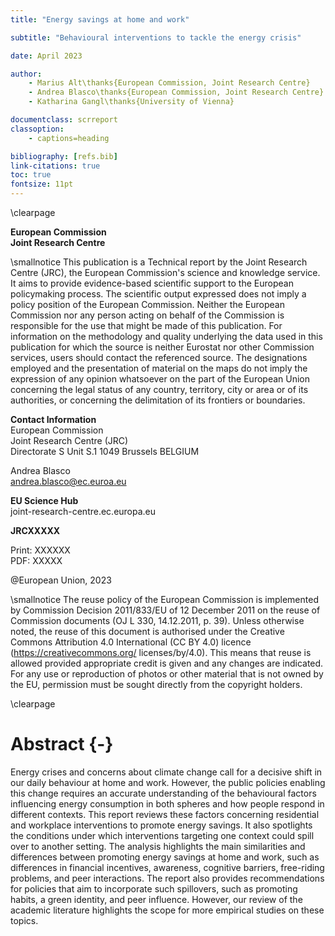 ```yaml
---
title: "Energy savings at home and work"

subtitle: "Behavioural interventions to tackle the energy crisis"

date: April 2023

author: 
    - Marius Alt\thanks{European Commission, Joint Research Centre}
    - Andrea Blasco\thanks{European Commission, Joint Research Centre}
    - Katharina Gangl\thanks{University of Vienna}

documentclass: scrreport
classoption:
    - captions=heading

bibliography: [refs.bib]
link-citations: true
toc: true
fontsize: 11pt
---
```


\clearpage

**European Commission**  
**Joint Research Centre**  


\smallnotice This publication is a Technical report by the Joint Research Centre (JRC), the European Commission's science and knowledge service. It aims to provide evidence-based scientific support to the European policymaking process. The scientific output expressed does not imply a policy position of the European Commission. Neither the European Commission nor any person acting on behalf of the Commission is responsible for the use that might be made of this publication. For information on the methodology and quality underlying the data used  in this publication for which the source is neither Eurostat nor other Commission services, users should contact the referenced source. The designations employed and the presentation of material on the maps do not imply the expression of any opinion whatsoever on the part of the European Union concerning the legal status of any country, territory, city or area or of its authorities, or concerning the delimitation of its frontiers or boundaries.


**Contact Information**  
European Commission  
Joint Research Centre (JRC)  
Directorate S
Unit S.1
1049 Brussels
BELGIUM

Andrea Blasco  
andrea.blasco@ec.euroa.eu  

**EU Science Hub**  
joint-research-centre.ec.europa.eu  

**JRCXXXXX**  

Print: XXXXXX  
PDF: XXXXX  

\@European Union, 2023  


\smallnotice The reuse policy of the European Commission is implemented by Commission Decision 2011/833/EU of 12 December 2011 on the reuse of Commission documents (OJ L 330, 14.12.2011, p. 39). Unless otherwise noted, the reuse of this document is authorised under the Creative Commons Attribution 4.0 International (CC BY 4.0) licence (https://creativecommons.org/ licenses/by/4.0). This means that reuse is allowed provided appropriate credit is given and any changes are indicated. For any use or reproduction of photos or other material that is not owned by the EU, permission must be sought directly from the copyright holders.  


\clearpage


# Abstract {-}

Energy crises and concerns about climate change call for a decisive shift in our daily behaviour at home and work. However, the public policies enabling this change requires an accurate understanding of the behavioural factors influencing energy consumption in both spheres and how people respond in different contexts. This report reviews these factors concerning residential and workplace interventions to promote energy savings. It also spotlights the conditions under which interventions targeting one context could spill over to another setting. The analysis highlights the main similarities and differences between promoting energy savings at home and work, such as differences in financial incentives, awareness, cognitive barriers, free-riding problems, and peer interactions. The report also provides recommendations for policies that aim to incorporate such spillovers, such as promoting habits, a green identity, and peer influence. However, our review of the academic literature highlights the scope for more empirical studies on these topics.
